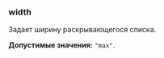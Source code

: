 ### width

Задает ширину раскрывающегося списка.

<!-- props:start -->

**Допустимые значения:** `"max"`.

<!-- props:end -->
